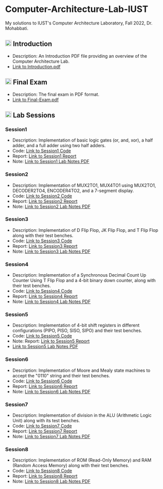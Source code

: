 # Computer-Architecture-Lab-IUST
My solutions to IUST's Computer Architecture Laboratory, Fall 2022, Dr. Mohabbati.

## <img width="20" height="20" src="https://img.icons8.com/external-kiranshastry-lineal-kiranshastry/64/41b883/external-idea-advertising-kiranshastry-lineal-kiranshastry-3.png" alt="introduction"/> Introduction
- Description: An Introduction PDF file providing an overview of the Computer Architecture Lab.
- [Link to Introduction.pdf](https://github.com/lelnazrezaeel/Computer-Architecture-Lab-IUST/blob/main/Introduction.pdf)

## <img width="20" height="20" src="https://img.icons8.com/wired/64/41b883/test-passed.png" alt="test-passed"/> Final Exam
- Description: The final exam in PDF format.
- [Link to Final-Exam.pdf](https://github.com/lelnazrezaeel/Computer-Architecture-Lab-IUST/blob/main/Final-Exam.pdf)

## <img width="20" height="20" src="https://img.icons8.com/ios/50/41b883/homework.png" alt="homework"/> Lab Sessions
### Session1
- Description: Implementation of basic logic gates (or, and, xor), a half adder, and a full adder using two half adders.
- Code: [Link to Session1 Code](https://github.com/lelnazrezaeel/Computer-Architecture-Lab-IUST/tree/main/Session1/Codes)
- Report: [Link to Session1 Report](https://github.com/lelnazrezaeel/Computer-Architecture-Lab-IUST/blob/main/Session1/Report.pdf)
- Note: [Link to Session1 Lab Notes PDF](https://github.com/lelnazrezaeel/Computer-Architecture-Lab-IUST/blob/main/Session1/S1.pdf)

### Session2
- Description: Implementation of MUX2TO1, MUX4TO1 using MUX2TO1, DECODER2TO4, ENCODER4TO2, and a 7-segment display.
- Code: [Link to Session2 Code](https://github.com/lelnazrezaeel/Computer-Architecture-Lab-IUST/tree/main/Session2/Codes)
- Report: [Link to Session2 Report](https://github.com/lelnazrezaeel/Computer-Architecture-Lab-IUST/blob/main/Session2/Report.pdf)
- Note: [Link to Session2 Lab Notes PDF](https://github.com/lelnazrezaeel/Computer-Architecture-Lab-IUST/blob/main/Session2/S2.pdf)

### Session3
- Description: Implementation of D Flip Flop, JK Flip Flop, and T Flip Flop along with their test benches.
- Code: [Link to Session3 Code](https://github.com/lelnazrezaeel/Computer-Architecture-Lab-IUST/tree/main/Session3/Codes)
- Report: [Link to Session3 Report](https://github.com/lelnazrezaeel/Computer-Architecture-Lab-IUST/blob/main/Session3/Report.pdf)
- Note: [Link to Session3 Lab Notes PDF](https://github.com/lelnazrezaeel/Computer-Architecture-Lab-IUST/blob/main/Session3/S3.pdf)

### Session4
- Description: Implementation of a Synchronous Decimal Count Up Counter Using T Flip Flop and a 4-bit binary down counter, along with their test benches.
- Code: [Link to Session4 Code](https://github.com/lelnazrezaeel/Computer-Architecture-Lab-IUST/tree/main/Session4/Codes)
- Report: [Link to Session4 Report](https://github.com/lelnazrezaeel/Computer-Architecture-Lab-IUST/blob/main/Session4/Report.pdf)
- Note: [Link to Session4 Lab Notes PDF](https://github.com/lelnazrezaeel/Computer-Architecture-Lab-IUST/blob/main/Session4/S4.pdf)

### Session5
- Description: Implementation of 4-bit shift registers in different configurations (PIPO, PISO, SISO, SIPO) and their test benches.
- Code: [Link to Session5 Code](https://github.com/lelnazrezaeel/Computer-Architecture-Lab-IUST/tree/main/Session5/Codes)
- Note: Report: [Link to Session5 Report](https://github.com/lelnazrezaeel/Computer-Architecture-Lab-IUST/blob/main/Session5/Report.pdf)
- [Link to Session5 Lab Notes PDF](https://github.com/lelnazrezaeel/Computer-Architecture-Lab-IUST/blob/main/Session5/S5.pdf)

### Session6
- Description: Implementation of Moore and Mealy state machines to accept the "0110" string and their test benches.
- Code: [Link to Session6 Code](https://github.com/lelnazrezaeel/Computer-Architecture-Lab-IUST/tree/main/Session6/Codes)
- Report: [Link to Session6 Report](https://github.com/lelnazrezaeel/Computer-Architecture-Lab-IUST/blob/main/Session6/Report.pdf)
- Note: [Link to Session6 Lab Notes PDF](https://github.com/lelnazrezaeel/Computer-Architecture-Lab-IUST/blob/main/Session6/S6.pdf)

### Session7
- Description: Implementation of division in the ALU (Arithmetic Logic Unit) along with its test benches.
- Code: [Link to Session7 Code](https://github.com/lelnazrezaeel/Computer-Architecture-Lab-IUST/tree/main/Session7/Codes)
- Report: [Link to Session7 Report](https://github.com/lelnazrezaeel/Computer-Architecture-Lab-IUST/blob/main/Session7/Report.pdf)
- Note: [Link to Session7 Lab Notes PDF](https://github.com/lelnazrezaeel/Computer-Architecture-Lab-IUST/blob/main/Session7/S7.pdf)

### Session8
- Description: Implementation of ROM (Read-Only Memory) and RAM (Random Access Memory) along with their test benches.
- Code: [Link to Session8 Code](https://github.com/lelnazrezaeel/Computer-Architecture-Lab-IUST/tree/main/Session8/Codes)
- Report: [Link to Session8 Report](https://github.com/lelnazrezaeel/Computer-Architecture-Lab-IUST/blob/main/Session8/Report.pdf)
- Note: [Link to Session8 Lab Notes PDF](https://github.com/lelnazrezaeel/Computer-Architecture-Lab-IUST/blob/main/Session8/S8.pdf)

